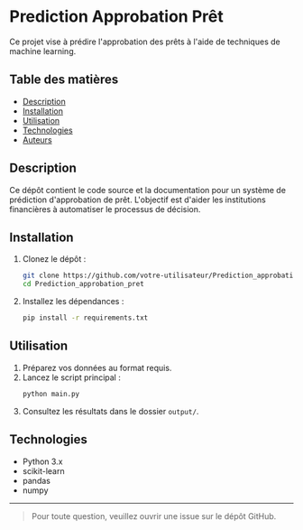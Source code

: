 # Prediction Approbation Prêt

Ce projet vise à prédire l'approbation des prêts à l'aide de techniques de machine learning.

## Table des matières

- [Description](#description)
- [Installation](#installation)
- [Utilisation](#utilisation)
- [Technologies](#technologies)
- [Auteurs](#auteurs)

## Description

Ce dépôt contient le code source et la documentation pour un système de prédiction d'approbation de prêt. L'objectif est d'aider les institutions financières à automatiser le processus de décision.

## Installation

1. Clonez le dépôt :
    ```bash
    git clone https://github.com/votre-utilisateur/Prediction_approbation_pret.git
    cd Prediction_approbation_pret
    ```
2. Installez les dépendances :
    ```bash
    pip install -r requirements.txt
    ```

## Utilisation

1. Préparez vos données au format requis.
2. Lancez le script principal :
    ```bash
    python main.py
    ```
3. Consultez les résultats dans le dossier `output/`.

## Technologies

- Python 3.x
- scikit-learn
- pandas
- numpy

---

> Pour toute question, veuillez ouvrir une issue sur le dépôt GitHub.
